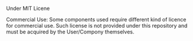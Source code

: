 

Under MIT Licene

Commercial Use:
Some components used require different kind of licence for commercial use. 
Such license is not provided under this repository and must be acquired by the User/Compony themselves.
